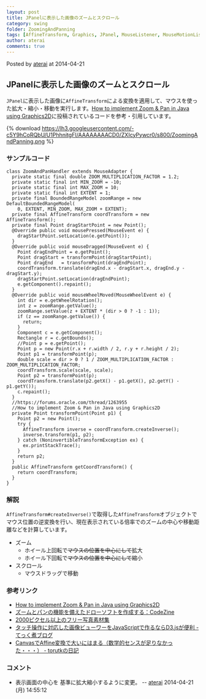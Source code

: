 ```yaml
---
layout: post
title: JPanelに表示した画像のズームとスクロール
category: swing
folder: ZoomingAndPanning
tags: [AffineTransform, Graphics, JPanel, MouseListener, MouseMotionListener, MouseWheelListener]
author: aterai
comments: true
---
```


Posted by [aterai](http://terai.xrea.jp/aterai.html) at 2014-04-21

## JPanelに表示した画像のズームとスクロール
`JPanel`に表示した画像に`AffineTransform`による変換を適用して、マウスを使った拡大・縮小・移動を実行します。[How to implement Zoom & Pan in Java using Graphics2D](https://forums.oracle.com/thread/1263955)に投稿されているコードを参考・引用しています。


{% download https://lh3.googleusercontent.com/-c5Y9hCoRQbU/U1PhhnitgFI/AAAAAAAACD0/ZXIcyPywcr0/s800/ZoomingAndPanning.png %}

### サンプルコード
<pre class="prettyprint"><code>class ZoomAndPanHandler extends MouseAdapter {
  private static final double ZOOM_MULTIPLICATION_FACTOR = 1.2;
  private static final int MIN_ZOOM = -10;
  private static final int MAX_ZOOM = 10;
  private static final int EXTENT = 1;
  private final BoundedRangeModel zoomRange = new DefaultBoundedRangeModel(
    0, EXTENT, MIN_ZOOM, MAX_ZOOM + EXTENT);
  private final AffineTransform coordTransform = new AffineTransform();
  private final Point dragStartPoint = new Point();
  @Override public void mousePressed(MouseEvent e) {
    dragStartPoint.setLocation(e.getPoint());
  }
  @Override public void mouseDragged(MouseEvent e) {
    Point dragEndPoint = e.getPoint();
    Point dragStart = transformPoint(dragStartPoint);
    Point dragEnd   = transformPoint(dragEndPoint);
    coordTransform.translate(dragEnd.x - dragStart.x, dragEnd.y - dragStart.y);
    dragStartPoint.setLocation(dragEndPoint);
    e.getComponent().repaint();
  }
  @Override public void mouseWheelMoved(MouseWheelEvent e) {
    int dir = e.getWheelRotation();
    int z = zoomRange.getValue();
    zoomRange.setValue(z + EXTENT * (dir &gt; 0 ? -1 : 1));
    if (z == zoomRange.getValue()) {
      return;
    }
    Component c = e.getComponent();
    Rectangle r = c.getBounds();
    //Point p = e.getPoint();
    Point p = new Point(r.x + r.width / 2, r.y + r.height / 2);
    Point p1 = transformPoint(p);
    double scale = dir &gt; 0 ? 1 / ZOOM_MULTIPLICATION_FACTOR : ZOOM_MULTIPLICATION_FACTOR;
    coordTransform.scale(scale, scale);
    Point p2 = transformPoint(p);
    coordTransform.translate(p2.getX() - p1.getX(), p2.getY() - p1.getY());
    c.repaint();
  }
  //https://forums.oracle.com/thread/1263955
  //How to implement Zoom &amp; Pan in Java using Graphics2D
  private Point transformPoint(Point p1) {
    Point p2 = new Point();
    try {
      AffineTransform inverse = coordTransform.createInverse();
      inverse.transform(p1, p2);
    } catch (NoninvertibleTransformException ex) {
      ex.printStackTrace();
    }
    return p2;
  }
  public AffineTransform getCoordTransform() {
    return coordTransform;
  }
}
</code></pre>

### 解説
`AffineTransform#createInverse()`で取得した`AffineTransform`オブジェクトでマウス位置の逆変換を行い、現在表示されている倍率でのズームの中心や移動距離などを計算しています。

- ズーム
    - ホイール上回転で~~マウスの位置を中心にして~~拡大
    - ホイール下回転で~~マウスの位置を中心にして~~縮小
- スクロール
    - マウスドラッグで移動

<!-- dummy comment line for breaking list -->

### 参考リンク
- [How to implement Zoom & Pan in Java using Graphics2D](https://forums.oracle.com/thread/1263955)
- [ズームとパンの機能を備えたドローソフトを作成する：CodeZine](http://codezine.jp/article/detail/174)
- [2000ピクセル以上のフリー写真素材集](http://sozai-free.com/)
- [タッチ操作に対応した画像ビューワーをJavaScriptで作るならD3.jsが便利 - てっく煮ブログ](http://tech.nitoyon.com/ja/blog/2013/12/13/touch-viewer/)
- [CanvasでAffine変換で大いにはまる（数学的センスが足りなかった・・・） - torutkの日記](http://d.hatena.ne.jp/torutk/20140415/p1)

<!-- dummy comment line for breaking list -->

### コメント
- 表示画面の中心を 基準に拡大縮小するように変更。 -- [aterai](http://terai.xrea.jp/aterai.html) 2014-04-21 (月) 14:55:12

<!-- dummy comment line for breaking list -->

